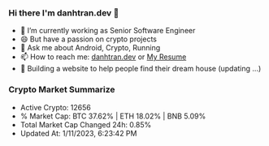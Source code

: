 ### Hi there I'm danhtran.dev 👋

- 🔭 I’m currently working as Senior Software Engineer
- 😄 But have a passion on crypto projects
- 💬 Ask me about Android, Crypto, Running 
- 📫 How to reach me: <a href="https://danhtran.dev" target="_blank">danhtran.dev</a> or <a href="Dan-Resume.pdf" target="_blank">My Resume</a>
- 🌱 Building a website to help people find their dream house (updating ...)

### Crypto Market Summarize
- Active Crypto: 12656
- % Market Cap: BTC 37.62% | ETH 18.02% | BNB 5.09%
- Total Market Cap Changed 24h: 0.85%
- Updated At: 1/11/2023, 6:23:42 PM
